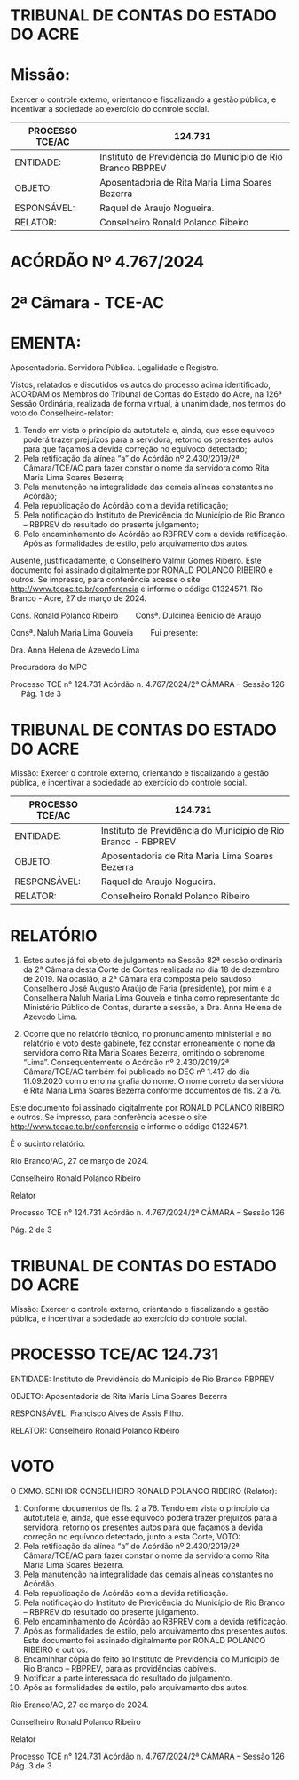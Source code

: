# TRIBUNAL DE CONTAS DO ESTADO DO ACRE

# Missão:

Exercer o controle externo, orientando e fiscalizando a gestão pública, e incentivar a sociedade ao exercício do controle social.

|PROCESSO TCE/AC|124.731|
|---|---|
|ENTIDADE:|Instituto de Previdência do Município de Rio Branco RBPREV|
|OBJETO:|Aposentadoria de Rita Maria Lima Soares Bezerra|
|ESPONSÁVEL:|Raquel de Araujo Nogueira.|
|RELATOR:|Conselheiro Ronald Polanco Ribeiro|

# ACÓRDÃO Nº 4.767/2024

# 2ª Câmara - TCE-AC

# EMENTA:

Aposentadoria. Servidora Pública. Legalidade e Registro.

Vistos, relatados e discutidos os autos do processo acima identificado, ACORDAM os Membros do Tribunal de Contas do Estado do Acre, na 126ª Sessão Ordinária, realizada de forma virtual, à unanimidade, nos termos do voto do Conselheiro-relator:

1. Tendo em vista o princípio da autotutela e, ainda, que esse equívoco poderá trazer prejuízos para a servidora, retorno os presentes autos para que façamos a devida correção no equívoco detectado;
2. Pela retificação da alínea “a” do Acórdão nº 2.430/2019/2ª Câmara/TCE/AC para fazer constar o nome da servidora como Rita Maria Lima Soares Bezerra;
3. Pela manutenção na integralidade das demais alíneas constantes no Acórdão;
4. Pela republicação do Acórdão com a devida retificação;
5. Pela notificação do Instituto de Previdência do Município de Rio Branco – RBPREV do resultado do presente julgamento;
6. Pelo encaminhamento do Acórdão ao RBPREV com a devida retificação. Após as formalidades de estilo, pelo arquivamento dos autos.

Ausente, justificadamente, o Conselheiro Valmir Gomes Ribeiro. Este documento foi assinado digitalmente por RONALD POLANCO RIBEIRO e outros. Se impresso, para conferência acesse o site http://www.tceac.tc.br/conferencia e informe o código 01324571. Rio Branco - Acre, 27 de março de 2024.

Cons. Ronald Polanco Ribeiro &nbsp;&nbsp;&nbsp;&nbsp;&nbsp;&nbsp; Consª. Dulcinea Benicio de Araújo

Consª. Naluh Maria Lima Gouveia &nbsp;&nbsp;&nbsp;&nbsp;&nbsp;&nbsp; Fui presente:

Dra. Anna Helena de Azevedo Lima

Procuradora do MPC

Processo TCE n° 124.731 Acórdão n. 4.767/2024/2ª CÂMARA – Sessão 126 &nbsp;&nbsp;&nbsp;&nbsp; Pág. 1 de 3

# TRIBUNAL DE CONTAS DO ESTADO DO ACRE

Missão: Exercer o controle externo, orientando e fiscalizando a gestão pública, e incentivar a sociedade ao exercício do controle social.

|PROCESSO TCE/AC|124.731|
|---|---|
|ENTIDADE:|Instituto de Previdência do Município de Rio Branco - RBPREV|
|OBJETO:|Aposentadoria de Rita Maria Lima Soares Bezerra|
|RESPONSÁVEL:|Raquel de Araujo Nogueira.|
|RELATOR:|Conselheiro Ronald Polanco Ribeiro|

# RELATÓRIO

1. Estes autos já foi objeto de julgamento na Sessão 82ª sessão ordinária da 2ª Câmara desta Corte de Contas realizada no dia 18 de dezembro de 2019. Na ocasião, a 2ª Câmara era composta pelo saudoso Conselheiro José Augusto Araújo de Faria (presidente), por mim e a Conselheira Naluh Maria Lima Gouveia e tinha como representante do Ministério Público de Contas, durante a sessão, a Dra. Anna Helena de Azevedo Lima.

2. Ocorre que no relatório técnico, no pronunciamento ministerial e no relatório e voto deste gabinete, fez constar erroneamente o nome da servidora como Rita Maria Soares Bezerra, omitindo o sobrenome “Lima”. Consequentemente o Acórdão nº 2.430/2019/2ª Câmara/TCE/AC também foi publicado no DEC nº 1.417 do dia 11.09.2020 com o erro na grafia do nome. O nome correto da servidora é Rita Maria Lima Soares Bezerra conforme documentos de fls. 2 a 76.

Este documento foi assinado digitalmente por RONALD POLANCO RIBEIRO e outros. Se impresso, para conferência acesse o site http://www.tceac.tc.br/conferencia e informe o código 01324571.

É o sucinto relatório.

Rio Branco/AC, 27 de março de 2024.

Conselheiro Ronald Polanco Ribeiro

Relator

Processo TCE n° 124.731 Acórdão n. 4.767/2024/2ª CÂMARA – Sessão 126

Pág. 2 de 3

# TRIBUNAL DE CONTAS DO ESTADO DO ACRE

Missão: Exercer o controle externo, orientando e fiscalizando a gestão pública, e incentivar a sociedade ao exercício do controle social.

# PROCESSO TCE/AC 124.731

ENTIDADE: Instituto de Previdência do Município de Rio Branco RBPREV

OBJETO: Aposentadoria de Rita Maria Lima Soares Bezerra

RESPONSÁVEL: Francisco Alves de Assis Filho.

RELATOR: Conselheiro Ronald Polanco Ribeiro

# VOTO

O EXMO. SENHOR CONSELHEIRO RONALD POLANCO RIBEIRO (Relator):

1. Conforme documentos de fls. 2 a 76. Tendo em vista o princípio da autotutela e, ainda, que esse equívoco poderá trazer prejuízos para a servidora, retorno os presentes autos para que façamos a devida correção no equívoco detectado, junto a esta Corte, VOTO:
2. Pela retificação da alínea “a” do Acórdão nº 2.430/2019/2ª Câmara/TCE/AC para fazer constar o nome da servidora como Rita Maria Lima Soares Bezerra.
3. Pela manutenção na integralidade das demais alíneas constantes no Acórdão.
4. Pela republicação do Acórdão com a devida retificação.
5. Pela notificação do Instituto de Previdência do Município de Rio Branco – RBPREV do resultado do presente julgamento.
6. Pelo encaminhamento do Acórdão ao RBPREV com a devida retificação.
7. Após as formalidades de estilo, pelo arquivamento dos presentes autos. Este documento foi assinado digitalmente por RONALD POLANCO RIBEIRO e outros.
8. Encaminhar cópia do feito ao Instituto de Previdência do Município de Rio Branco – RBPREV, para as providências cabíveis.
9. Notificar a parte interessada do resultado do julgamento.
10. Após as formalidades de estilo, pelo arquivamento dos autos.

Rio Branco/AC, 27 de março de 2024.

Conselheiro Ronald Polanco Ribeiro

Relator

Processo TCE n° 124.731 Acórdão n. 4.767/2024/2ª CÂMARA – Sessão 126 Pág. 3 de 3

